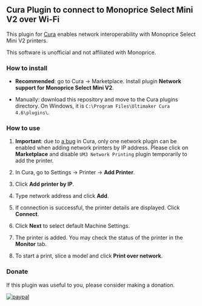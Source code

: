## Cura Plugin to connect to Monoprice Select Mini V2 over Wi-Fi

This plugin for [Cura](https://github.com/ultimaker/cura) enables network interoperability with Monoprice Select Mini V2 printers.

This software is unofficial and not affiliated with Monoprice.

### How to install

* **Recommended**: go to Cura → Marketplace. Install plugin **Network support for Monoprice Select Mini V2**.

* Manually: download this repository and move to the Cura plugins directory. On Windows, it is 
`C:\Program Files\Ultimaker Cura 4.6\plugins\`.

### How to use

1. **Important**: due to [a bug](https://github.com/Ultimaker/Cura/issues/7739) in Cura, only one network plugin can be enabled when adding network printers by IP address. Please click on **Marketplace** and disable `UM3 Network Printing` plugin temporarily to add the printer.

1. In Cura, go to Settings → Printer →  **Add Printer**.

1. Click **Add printer by IP**.

1. Type network address and click **Add**.

1. If connection is successful, the printer details are displayed. Click **Connect**.

1. Click **Next** to select default Machine Settings.

1. The printer is added. You may check the status of the printer in the **Monitor** tab.

1. To start a print, slice a model and click **Print over network**.

### Donate

If this plugin was useful to you, please consider making a donation.

[![paypal](https://www.paypalobjects.com/en_US/i/btn/btn_donateCC_LG.gif)](https://www.paypal.com/cgi-bin/webscr?cmd=_s-xclick&hosted_button_id=AHZG8HGU4GM8G)